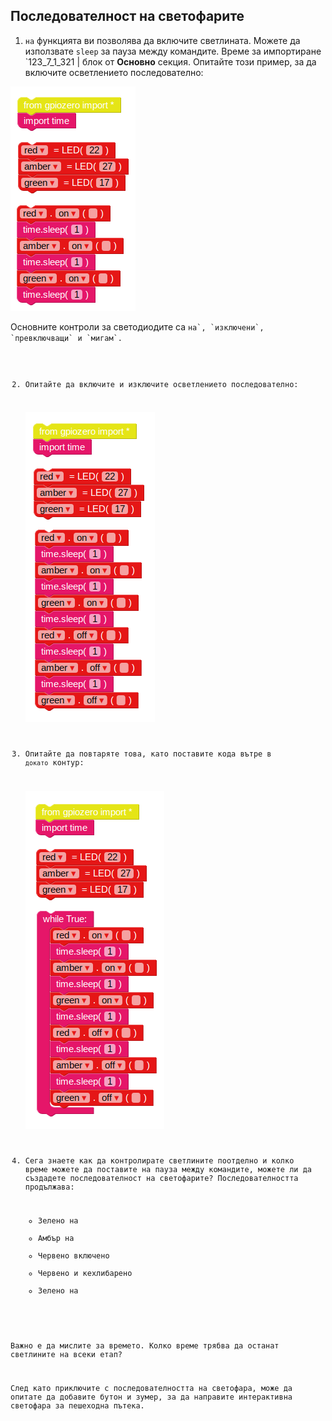 ## Последователност на светофарите

1. `на` функцията ви позволява да включите светлината. Можете да използвате `sleep` за пауза между командите. Време за импортиране `123_7_1_321 | блок от <strong>Основно</strong> секция. Опитайте този пример, за да включите осветлението последователно:</p>

<p><img src="images/edublocks4.png" alt="" /></p>

<p>Основните контроли за светодиодите са <code>на`, `изключени`, `превключващи` и `мигам`.

2. Опитайте да включите и изключите осветлението последователно:
    
    ![](images/edublocks5.png)

3. Опитайте да повтаряте това, като поставите кода вътре в `докато` контур:
    
    ![](images/edublocks6.png)

4. Сега знаете как да контролирате светлините поотделно и колко време можете да поставите на пауза между командите, можете ли да създадете последователност на светофарите? Последователността продължава:
    
    - Зелено на
    - Амбър на
    - Червено включено
    - Червено и кехлибарено
    - Зелено на

Важно е да мислите за времето. Колко време трябва да останат светлините на всеки етап?

След като приключите с последователността на светофара, може да опитате да добавите бутон и зумер, за да направите интерактивна светофара за пешеходна пътека.